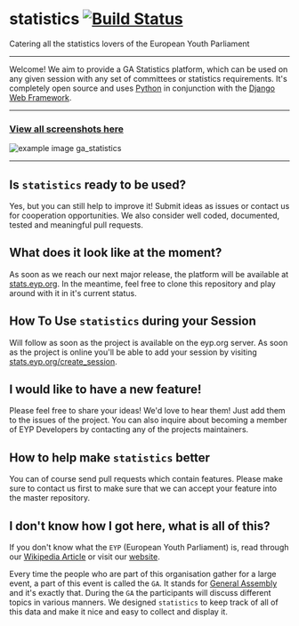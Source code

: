 # statistics [![Build Status](https://travis-ci.org/eyp-developers/statistics.svg?branch=master)](https://travis-ci.org/eyp-developers/statistics)
Catering all the statistics lovers of the European Youth Parliament

***
Welcome! We aim to provide a GA Statistics platform, which can be used on any given session with any set of committees or statistics requirements. It's completely open source and uses [Python](http://python.org) in conjunction with the [Django Web Framework](https://www.djangoproject.com/).

***
### [View all screenshots here](http://imgur.com/a/uPiFy#0)
![example image ga_statistics](http://i.imgur.com/JvM1uju.jpg "Example Image ga_statistics")

***

## Is `statistics` ready to be used?

Yes, but you can still help to improve it! Submit ideas as issues or contact us for cooperation opportunities. We also consider well coded, documented, tested and meaningful pull requests.

## What does it look like at the moment?

As soon as we reach our next major release, the platform will be available at [stats.eyp.org](http://stats.eyp.org). In the meantime, feel free to clone this repository and play around with it in it's current status.

## How To Use `statistics` during your Session

Will follow as soon as the project is available on the eyp.org server. As soon as the project is online you'll be able to add your session by visiting [stats.eyp.org/create_session](http://stats.eyp.org/create_session).


## I would like to have a new feature!

Please feel free to share your ideas! We'd love to hear them! Just add them to the issues of the project. You can also inquire about becoming a member of EYP Developers by contacting any of the projects maintainers.


## How to help make `statistics` better
You can of course send pull requests which contain features. Please make sure to contact us first to make sure that we can accept your feature into the master repository.

## I don't know how I got here, what is all of this?

If you don't know what the `EYP` (European Youth Parliament) is, read through our [Wikipedia Article](http://en.wikipedia.org/wiki/European_Youth_Parliament) or visit our [website](http://eypej.org).

Every time the people who are part of this organisation gather for a large event, a part of this event is called the `GA`. It stands for [General Assembly](http://en.wikipedia.org/wiki/General_assembly) and it's exactly that. During the `GA` the participants will discuss different topics in various manners. We designed `statistics` to keep track of all of this data and make it nice and easy to collect and display it.
